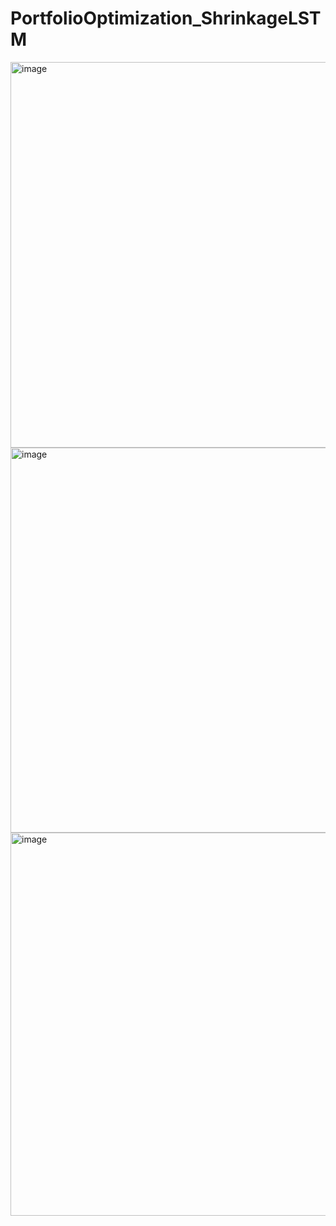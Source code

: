 # PortfolioOptimization_ShrinkageLSTM

<img width="617" alt="image" src="https://github.com/user-attachments/assets/bd8f33ce-cc46-4a13-88a5-082db99f435e" />
<img width="616" alt="image" src="https://github.com/user-attachments/assets/cc94e6ab-3440-441e-b814-5962e9c09a90" />
<img width="613" alt="image" src="https://github.com/user-attachments/assets/69db8879-7107-4d36-973d-cd66962f0ae7" />
